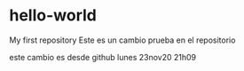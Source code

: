 # hello-world
My first repository
Este es un cambio prueba en el repositorio

este cambio es desde github lunes 23nov20 21h09
